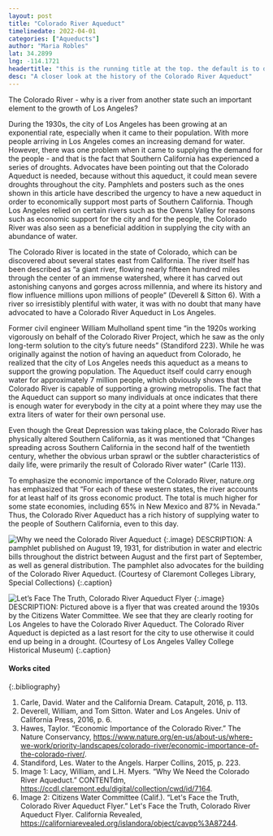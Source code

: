 ```yaml
---
layout: post
title: "Colorado River Aqueduct"
timelinedate: 2022-04-01
categories: ["Aqueducts"]
author: "Maria Robles"
lat: 34.2899
lng: -114.1721
headertitle: "this is the running title at the top. the default is to display the site title, so to activate the running title you will need to uncomment in the post.html layout"
desc: "A closer look at the history of the Colorado River Aqueduct"
---
```


The Colorado River -  why is a river from another state such an important element to the growth of Los Angeles?

During the 1930s, the city of Los Angeles has been growing at an exponential rate, especially when it came to their population. With more people arriving in Los Angeles comes an increasing demand for water. However, there was one problem when it came to supplying the demand for the people - and that is the fact that Southern California has experienced a series of droughts. Advocates have been pointing out that the Colorado Aqueduct is needed, because without this aqueduct, it could mean severe droughts throughout the city. Pamphlets and posters such as the ones shown in this article have described the urgency to have a new aqueduct in order to economically support most parts of Southern California. Though Los Angeles relied on certain rivers such as the Owens Valley for reasons such as economic support for the city and for the people, the Colorado River was also seen as a beneficial addition in supplying the city with an abundance of water.

The Colorado River is located in the state of Colorado, which can be discovered about several states east from California. The river itself has been described as “a giant river, flowing nearly fifteen hundred miles through the center of an immense watershed, where it has carved out astonishing canyons and gorges across millennia, and where its history and flow influence millions upon millions of people” (Deverell & Sitton 6). With a river so irresistibly plentiful with water, it was with no doubt that many have advocated to have a Colorado River Aqueduct in Los Angeles.

Former civil engineer William Mulholland spent time “in the 1920s working vigorously on behalf of the Colorado River Project, which he saw as the only long-term solution to the city’s future needs” (Standiford 223). While he was originally against the notion of having an aqueduct from Colorado, he realized that the city of Los Angeles needs this aqueduct as a means to support the growing population. The Aqueduct itself could carry enough water for approximately 7 million people, which obviously shows that the Colorado River is capable of supporting a growing metropolis. The fact that the Aqueduct can support so many individuals at once indicates that there is enough water for everybody in the city at a point where they may use the extra liters of water for their own personal use.

Even though the Great Depression was taking place, the Colorado River has physically altered Southern California, as it was mentioned that “Changes spreading across Southern California in the second half of the twentieth century, whether the obvious urban sprawl or the subtler characteristics of daily life, were primarily the result of Colorado River water” (Carle 113).

To emphasize the economic importance of the Colorado River, nature.org has emphasized that “For each of these western states, the river accounts for at least half of its gross economic product. The total is much higher for some state economies, including 65% in New Mexico and 87% in Nevada.” Thus, the Colorado River Aqueduct has a rich history of supplying water to the people of Southern California, even to this day.


![Why we need the Colorado River Aqueduct](WhyweneedtheColoradoRiver_MGR.jpg)
   {:.image}
DESCRIPTION: A pamphlet published on August 19, 1931, for distribution in water and electric bills throughout the district between August and the first part of September, as well as general distribution. The pamphlet also advocates for the building of the Colorado River Aqueduct. (Courtesy of Claremont Colleges Library, Special Collections)
   {:.caption}

![Let’s Face The Truth, Colorado River Aqueduct Flyer](WeneedtheColoradoRiver_MGR.jpg)
   {:.image}
DESCRIPTION: Pictured above is a flyer that was created around the 1930s by the Citizens Water Committee. We see that they are clearly rooting for Los Angeles to have the Colorado River Aqueduct. The Colorado River Aqueduct is depicted as a last resort for the city to use otherwise it could end up being in a drought. (Courtesy of Los Angeles Valley College Historical Museum)
   {:.caption}

#### Works cited

{:.bibliography} 
1. Carle, David. Water and the California Dream. Catapult, 2016, p. 113.
2. Deverell, William, and Tom Sitton. Water and Los Angeles. Univ of California Press, 2016, p. 6.
3. Hawes, Taylor. “Economic Importance of the Colorado River.” The Nature Conservancy, https://www.nature.org/en-us/about-us/where-we-work/priority-landscapes/colorado-river/economic-importance-of-the-colorado-river/.
4. Standiford, Les. Water to the Angels. Harper Collins, 2015, p. 223.
5. Image 1: Lacy, William, and L.H. Myers. “Why We Need the Colorado River Aqueduct.” CONTENTdm, https://ccdl.claremont.edu/digital/collection/cwd/id/7164. 
6. Image 2: Citizens Water Committee (Calif.). “Let's Face the Truth, Colorado River Aqueduct Flyer.” Let's Face the Truth, Colorado River Aqueduct Flyer. California Revealed, https://californiarevealed.org/islandora/object/cavpp%3A87244.
